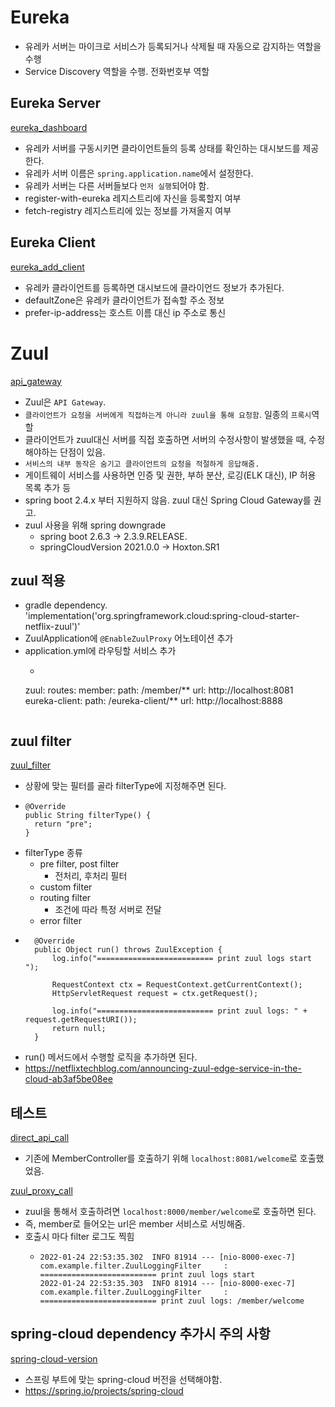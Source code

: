 
# Eureka
- 유레카 서버는 마이크로 서비스가 등록되거나 삭제될 때 자동으로 감지하는 역할을 수행
- Service Discovery 역할을 수행. 전화번호부 역할

## Eureka Server
[eureka_dashboard](/images/eureka_dashboard.png)
- 유레카 서버를 구동시키면 클라이언트들의 등록 상태를 확인하는 대시보드를 제공한다.
- 유레카 서버 이름은 `spring.application.name`에서 설정한다. 
- 유레카 서버는 다른 서버들보다 `먼저 실행`되어야 함.
- register-with-eureka 레지스트리에 자신을 등록할지 여부 
- fetch-registry 레지스트리에 있는 정보를 가져올지 여부 

## Eureka Client 
[eureka_add_client](/images/eureka_add_client.png)
- 유레카 클라이언트를 등록하면 대시보드에 클라이언드 정보가 추가된다. 
- defaultZone은 유레카 클라이언트가 접속할 주소 정보 
- prefer-ip-address는 호스트 이름 대신 ip 주소로 통신 


# Zuul
[api_gateway](/images/api_gateway.png)
- Zuul은 `API Gateway`. 
- `클라이언트가 요청을 서버에게 직접하는게 아니라 zuul을 통해 요청함`. 일종의 `프록시`역할
- 클라이언트가 zuul대신 서버를 직접 호출하면 서버의 수정사항이 발생했을 때, 수정해야하는 단점이 있음.  
- `서비스의 내부 동작은 숨기고 클라이언트의 요청을 적절하게 응답해줌.` 
- 게이트웨이 서비스를 사용하면 인증 및 권한, 부하 분산, 로깅(ELK 대신), IP 허용 목록 추가 등  
- spring boot 2.4.x 부터 지원하지 않음. zuul 대신 Spring Cloud Gateway를 권고.
- zuul 사용을 위해 spring downgrade 
  - spring boot 2.6.3 -> 2.3.9.RELEASE. 
  - springCloudVersion 2021.0.0 -> Hoxton.SR1

## zuul 적용 
- gradle dependency. 'implementation('org.springframework.cloud:spring-cloud-starter-netflix-zuul')'
- ZuulApplication에 `@EnableZuulProxy` 어노테이션 추가 
- application.yml에 라우팅할 서비스 추가 
  + ```
  zuul:
    routes:
      member:
        path: /member/**
        url: http://localhost:8081
      eureka-client:
        path: /eureka-client/**
        url: http://localhost:8888
    ```
  
## zuul filter
[zuul_filter](/images/zuul_filter.png)
- 상황에 맞는 필터를 골라 filterType에 지정해주면 된다. 
- ```
  @Override
  public String filterType() {
    return "pre";
  }
  ```
- filterType 종류 
  - pre filter, post filter
    + 전처리, 후처리 필터 
  - custom filter
  - routing filter
    + 조건에 따라 특정 서버로 전달
  - error filter
- ```
    @Override
    public Object run() throws ZuulException {
        log.info("========================== print zuul logs start ");

        RequestContext ctx = RequestContext.getCurrentContext();
        HttpServletRequest request = ctx.getRequest();

        log.info("========================== print zuul logs: " + request.getRequestURI());
        return null;
    }
  ```
- run() 메서드에서 수행할 로직을 추가하면 된다.
- https://netflixtechblog.com/announcing-zuul-edge-service-in-the-cloud-ab3af5be08ee

## 테스트 
[direct_api_call](/images/direct_api_call.png)
- 기존에 MemberController를 호출하기 위해 `localhost:8081/welcome`로 호출했었음. 

[zuul_proxy_call](/images/zuul_proxy_call.png)
- zuul을 통해서 호출하려면 `localhost:8000/member/welcome`로 호출하면 된다. 
- 즉, member로 들어오는 url은 member 서비스로 서빙해줌. 
- 호출시 마다 filter 로그도 찍힘
  + ```
    2022-01-24 22:53:35.302  INFO 81914 --- [nio-8000-exec-7] com.example.filter.ZuulLoggingFilter     : ========================== print zuul logs start 
    2022-01-24 22:53:35.303  INFO 81914 --- [nio-8000-exec-7] com.example.filter.ZuulLoggingFilter     : ========================== print zuul logs: /member/welcome
    ```

## spring-cloud dependency 추가시 주의 사항 
[spring-cloud-version](/images/spring_cloud_version.png)
- 스프링 부트에 맞는 spring-cloud 버전을 선택해야함. 
- https://spring.io/projects/spring-cloud


